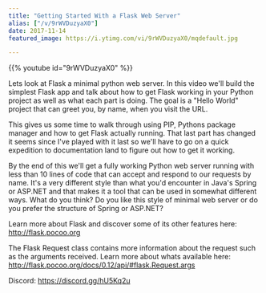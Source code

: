 ```yaml
---
title: "Getting Started With a Flask Web Server"
alias: ["/v/9rWVDuzyaX0"]
date: 2017-11-14
featured_image: https://i.ytimg.com/vi/9rWVDuzyaX0/mqdefault.jpg

---
```


{{% youtube id="9rWVDuzyaX0" %}}

Lets look at Flask a minimal python web server. In this video we'll build the simplest Flask app and talk about how to get Flask working in your Python project as well as what each part is doing. The goal is a "Hello World" project that can greet you, by name, when you visit the URL.

This gives us some time to walk through using PIP, Pythons package manager and how to get Flask actually running. That last part has changed it seems since I've played with it last so we'll have to go on a quick expedition to documentation land to figure out how to get it working.

By the end of this we'll get a fully working Python web server running with less than 10 lines of code that can accept and respond to our requests by name. It's a very different style than what you'd encounter in Java's Spring or ASP.NET and that makes it a tool that can be used in somewhat different ways. What do you think? Do you like this style of minimal web server or do you prefer the structure of Spring or ASP.NET?

Learn more about Flask and discover some of its other features here: http://flask.pocoo.org

The Flask Request class contains more information about the request such as the arguments received. Learn more about whats available here: http://flask.pocoo.org/docs/0.12/api/#flask.Request.args

Discord: https://discord.gg/hU5Kq2u